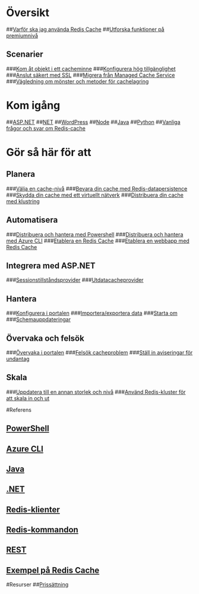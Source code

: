 # Översikt
##[Varför ska jag använda Redis Cache](https://azure.microsoft.com/services/cache/)
##[Utforska funktioner på premiumnivå](cache-premium-tier-intro.md)
## Scenarier
###[Kom åt objekt i ett cacheminne](cache-dotnet-how-to-use-azure-redis-cache.md#add-and-retrieve-objects-from-the-cache)
###[Konfigurera hög tillgänglighet](https://azure.microsoft.com/pricing/details/cache/)
###[Anslut säkert med SSL](cache-dotnet-how-to-use-azure-redis-cache.md#connect-to-the-cache)
###[Migrera från Managed Cache Service](cache-migrate-to-redis.md)
###[Vägledning om mönster och metoder för cachelagring](../best-practices-caching.md?toc=%2fazure%2fredis-cache%2ftoc.json)


# Kom igång
##[ASP.NET](cache-web-app-howto.md)
##[NET](cache-dotnet-how-to-use-azure-redis-cache.md)
##[WordPress](../app-service-web/web-sites-connect-to-redis-using-memcache-protocol.md?toc=%2fazure%2fredis-cache%2ftoc.json)
##[Node](cache-nodejs-get-started.md)
##[Java](cache-java-get-started.md)
##[Python](cache-python-get-started.md)
##[Vanliga frågor och svar om Redis-cache](cache-faq.md)

# Gör så här för att
## Planera
###[Välja en cache-nivå](cache-faq.md#what-redis-cache-offering-and-size-should-i-use)
###[Bevara din cache med Redis-datapersistence](cache-how-to-premium-persistence.md)
###[Skydda din cache med ett virtuellt nätverk](cache-how-to-premium-vnet.md)
###[Distribuera din cache med klustring](cache-how-to-premium-clustering.md)
## Automatisera
###[Distribuera och hantera med Powershell](cache-howto-manage-redis-cache-powershell.md)
###[Distribuera och hantera med Azure CLI](cache-manage-cli.md)
###[Etablera en Redis Cache](cache-redis-cache-arm-provision.md)
###[Etablera en webbapp med Redis Cache](cache-web-app-arm-with-redis-cache-provision.md)
## Integrera med ASP.NET
###[Sessionstillståndsprovider](cache-aspnet-session-state-provider.md)
###[Utdatacacheprovider](cache-aspnet-output-cache-provider.md)
## Hantera
###[Konfigurera i portalen](cache-configure.md)
###[Importera/exportera data](cache-how-to-import-export-data.md)
###[Starta om](cache-administration.md#reboot)
###[Schemauppdateringar](cache-administration.md#schedule-updates)
## Övervaka och felsök
###[Övervaka i portalen](cache-how-to-monitor.md)
###[Felsök cacheproblem](cache-how-to-troubleshoot.md)
###[Ställ in aviseringar för undantag](cache-how-to-monitor.md#operations-and-alerts)
## Skala
###[Uppdatera till en annan storlek och nivå](cache-how-to-scale.md)
###[Använd Redis-kluster för att skala in och ut](cache-how-to-premium-clustering.md)

#Referens
## [PowerShell](https://docs.microsoft.com/powershell/azureps-cmdlets-docs)
## [Azure CLI](https://docs.microsoft.com/cli/azure/)
## [Java](https://docs.microsoft.com/java/api/)
## [.NET](https://docs.microsoft.com/dotnet/api/)
## [Redis-klienter](http://redis.io/clients)
## [Redis-kommandon](http://redis.io/commands#)
## [REST](https://docs.microsoft.com/rest/api/redis/)
## [Exempel på Redis Cache](cache-redis-samples.md)

#Resurser
##[Prissättning](https://azure.microsoft.com/pricing/details/cache/)



<!--HONumber=Nov16_HO4-->



